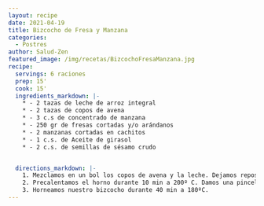 ```yaml
---
layout: recipe
date: 2021-04-19
title: Bizcocho de Fresa y Manzana
categories:
  - Postres
author: Salud-Zen
featured_image: /img/recetas/BizcochoFresaManzana.jpg
recipe:
  servings: 6 raciones
  prep: 15'
  cook: 15'
  ingredients_markdown: |-
    * - 2 tazas de leche de arroz integral
    * - 2 tazas de copos de avena
    * - 3 c.s de concentrado de manzana
    * - 250 gr de fresas cortadas y/o arándanos
    * - 2 manzanas cortadas en cachitos
    * - 1 c.s. de Aceite de girasol
    * - 2 c.s. de semillas de sésamo crudo


  directions_markdown: |-
    1. Mezclamos en un bol los copos de avena y la leche. Dejamos reposar 1 hora. Después añadimos el resto de ingredientes y los mezclamos bien con una cuchara.
    2. Precalentamos el horno durante 10 min a 200º C. Damos una pincelada de aceite de girasol en el molde de horno que vayamos a utilizar. Añadimos nuestra mezcla.
    3. Horneamos nuestro bizcocho durante 40 min a 180ºC. 
---
```

